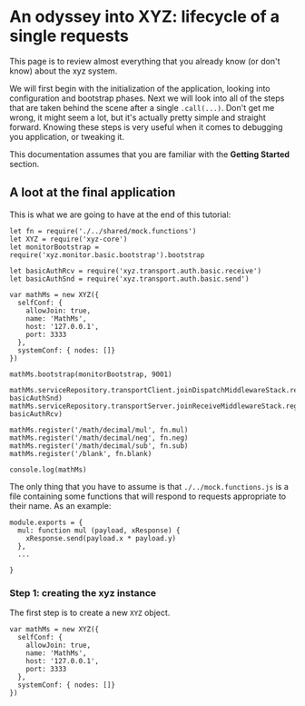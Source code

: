 # An odyssey into XYZ: lifecycle of a single requests

This page is to review almost everything that you already know (or don't know) about the xyz system.

We will first begin with the initialization of the application, looking into configuration and bootstrap phases. Next we will look into all of the steps that are taken behind the scene after a single `.call(...)`. Don't get me wrong, it might seem a lot, but it's actually pretty simple and straight forward. Knowing these steps is very useful when it comes to debugging you application, or tweaking it. 

This documentation assumes that you are familiar with the **Getting Started** section.

## A loot at the final application

This is what we are going to have at the end of this tutorial: 

```
let fn = require('./../shared/mock.functions')
let XYZ = require('xyz-core')
let monitorBootstrap = require('xyz.monitor.basic.bootstrap').bootstrap

let basicAuthRcv = require('xyz.transport.auth.basic.receive')
let basicAuthSnd = require('xyz.transport.auth.basic.send')

var mathMs = new XYZ({
  selfConf: {
    allowJoin: true,
    name: 'MathMs',
    host: '127.0.0.1',
    port: 3333
  },
  systemConf: { nodes: []}
})

mathMs.bootstrap(monitorBootstrap, 9001)

mathMs.serviceRepository.transportClient.joinDispatchMiddlewareStack.register(0, basicAuthSnd)
mathMs.serviceRepository.transportServer.joinReceiveMiddlewareStack.register(0, basicAuthRcv)

mathMs.register('/math/decimal/mul', fn.mul)
mathMs.register('/math/decimal/neg', fn.neg)
mathMs.register('/math/decimal/sub', fn.sub)
mathMs.register('/blank', fn.blank)

console.log(mathMs)

```

The only thing that you have to assume is that `./../mock.functions.js` is a file containing some functions that will respond to requests appropriate to their name. As an example: 

```
module.exports = {
  mul: function mul (payload, xResponse) {
    xResponse.send(payload.x * payload.y)
  },
  ...
  
}
```

### Step 1: creating the xyz instance 

The first step is to create a new `XYZ` object. 

```
var mathMs = new XYZ({
  selfConf: {
    allowJoin: true,
    name: 'MathMs',
    host: '127.0.0.1',
    port: 3333
  },
  systemConf: { nodes: []}
})
```

